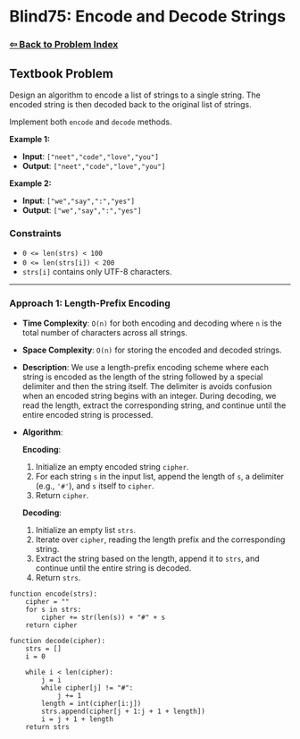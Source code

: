 # Blind75: Encode and Decode Strings

### [⇦ Back to Problem Index](../../index.md)

## Textbook Problem

Design an algorithm to encode a list of strings to a single string. The encoded string is then decoded back to the original list of strings.

Implement both `encode` and `decode` methods.

**Example 1:**

-   **Input**: `["neet","code","love","you"]`
-   **Output**: `["neet","code","love","you"]`

**Example 2:**

-   **Input**: `["we","say",":","yes"]`
-   **Output**: `["we","say",":","yes"]`

### Constraints

-   `0 <= len(strs) < 100`
-   `0 <= len(strs[i]) < 200`
-   `strs[i]` contains only UTF-8 characters.

---

### Approach 1: Length-Prefix Encoding

-   **Time Complexity**: `O(n)` for both encoding and decoding where `n` is the total number of characters across all strings.
-   **Space Complexity**: `O(n)` for storing the encoded and decoded strings.
-   **Description**: We use a length-prefix encoding scheme where each string is encoded as the length of the string followed by a special delimiter and then the string itself. The delimiter is avoids confusion when an encoded string begins with an integer. During decoding, we read the length, extract the corresponding string, and continue until the entire encoded string is processed.
-   **Algorithm**:

    **Encoding**:

    1. Initialize an empty encoded string `cipher`.
    2. For each string `s` in the input list, append the length of `s`, a delimiter (e.g., `'#'`), and `s` itself to `cipher`.
    3. Return `cipher`.

    **Decoding**:

    1. Initialize an empty list `strs`.
    2. Iterate over `cipher`, reading the length prefix and the corresponding string.
    3. Extract the string based on the length, append it to `strs`, and continue until the entire string is decoded.
    4. Return `strs`.

```pseudo
function encode(strs):
    cipher = ""
    for s in strs:
        cipher += str(len(s)) + "#" + s
    return cipher

function decode(cipher):
    strs = []
    i = 0

    while i < len(cipher):
        j = i
        while cipher[j] != "#":
            j += 1
        length = int(cipher[i:j])
        strs.append(cipher[j + 1:j + 1 + length])
        i = j + 1 + length
    return strs
```

